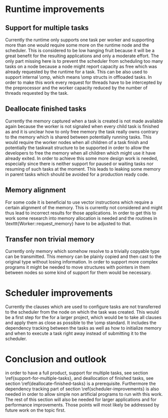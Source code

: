 # Runtime improvements
## Support for multiple tasks
Currently the runtime only supports one task per worker and supporting more than one would require some more on the 
runtime node and the scheduler.
This is considered to be low hanging fruit because it will be a great benefit for the resulting applications and only
a moderate effort.
The only part missing here is to prevent the scheduler from scheduling too many tasks on a node because a node might 
report capacity as free which was already requested by the runtime for a task.
This can be also used to support internal \omp, which means \omp structs in offloaded tasks.
In order to make this work every request for threads have to be intercepted by the preprocessor and the worker capacity
reduced by the number of threads requested by the task.

## Deallocate finished tasks
Currently the memory captured when a task is created is not made available again because the worker is not signaled when
every child task is finished as and it is unclear how to only free memory the task really owns contrary to the memory
which is shared between potentially running tasks.
This would require the worker nodes when all children of a task finish and potentially the taskwait structure to be
supported in order to allow the developers to free the memory when all children which might use it have already
exited.
In order to achieve this some more design work is needed, especially since there is neither support for paused or waiting
tasks nor resuming of such tasks at the moment.
This leads to leaking some memory in parent tasks which should be avoided for a production ready code.

## Memory alignment
For some code it is beneficial to use vector instructions which require a certain alignment of the memory.
This is currently not considered and might thus lead to incorrect results for those applications.
In order to get this to work some research into memory allocation is needed and the routines in 
\texttt{Worker::request_memory} have to be adjusted  to that.

## Transfer non trivial memory
Currently only memory which somehow resolve to a trivially copyable type can be transmitted. 
This memory can be plainly copied and then cast to the original type without losing information.
In order to support more complex programs it might be needed to move structures with pointers in them between nodes
so some kind of support for them would be necessary.

# Scheduler improvements
Currently the clauses which are used to configure tasks are not transferred to the scheduler from the node on which the
task was created.
This would be a first step for the for a larger project, which would be to take all clauses and apply them as close as 
possible to the \omp standard.
It includes the dependency tracking between the tasks as well as how to initialize memory and when to execute a task
right away instead of submitting it to the scheduler.

# Conclusion and outlook
in order to have a full product, support for multiple tasks, see section \ref{support-for-multiple-tasks}, and 
deallocation of finished tasks, see section \ref{deallocate-finished-tasks} is a prerequisite.
Furthermore the dependency tracking part of section \ref{scheduler-improvements} is also needed in order to allow
simple non artificial programs to run with this work.
The rest of this section will also be needed for larger applications and for performance improvements.
Those points will most likely be addressed by future work on the topic first.
